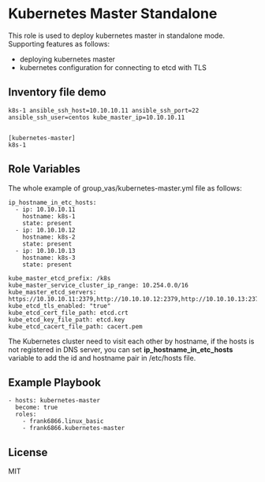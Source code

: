 Kubernetes Master Standalone
============================
This role is used to deploy kubernetes master in standalone mode. Supporting features as follows:

* deploying kubernetes master
* kubernetes configuration for connecting to etcd with TLS


Inventory file demo
-------------------

```
k8s-1 ansible_ssh_host=10.10.10.11 ansible_ssh_port=22 ansible_ssh_user=centos kube_master_ip=10.10.10.11


[kubernetes-master]
k8s-1

```

Role Variables
--------------

The whole example of group_vas/kubernetes-master.yml file as follows:

```
ip_hostname_in_etc_hosts:
  - ip: 10.10.10.11
    hostname: k8s-1
    state: present
  - ip: 10.10.10.12
    hostname: k8s-2
    state: present
  - ip: 10.10.10.13
    hostname: k8s-3
    state: present

kube_master_etcd_prefix: /k8s
kube_master_service_cluster_ip_range: 10.254.0.0/16
kube_master_etcd_servers: https://10.10.10.11:2379,http://10.10.10.12:2379,http://10.10.10.13:2379
kube_etcd_tls_enabled: "true"
kube_etcd_cert_file_path: etcd.crt
kube_etcd_key_file_path: etcd.key
kube_etcd_cacert_file_path: cacert.pem

```

The Kubernetes cluster need to visit each other by hostname, if the hosts is not registered in DNS server, you can set **ip_hostname_in_etc_hosts** variable to add the id and hostname pair in /etc/hosts file.


Example Playbook
----------------

```
- hosts: kubernetes-master
  become: true
  roles:
    - frank6866.linux_basic
    - frank6866.kubernetes-master
```


License
-------

MIT

